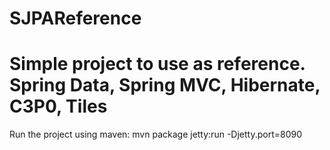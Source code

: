 SJPAReference
=============

Simple project to use as reference. Spring Data, Spring MVC, Hibernate, C3P0, Tiles
===================================================================================


Run the project using maven:
mvn package jetty:run -Djetty.port=8090
